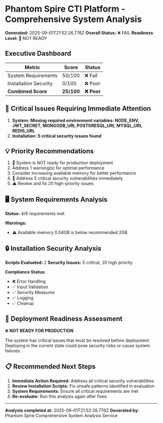 # Phantom Spire CTI Platform - Comprehensive System Analysis

**Generated:** 2025-09-01T21:52:26.776Z
**Overall Status:** ❌ FAIL
**Readiness Level:** 🚨 NOT READY

## Executive Dashboard

| Metric | Score | Status |
|--------|-------|--------|
| System Requirements | 50/100 | ❌ Fail |
| Installation Security | 0/100 | ❌ Poor |
| **Combined Score** | **25/100** | **❌ Poor** |

## 🚨 Critical Issues Requiring Immediate Attention

1. **System: Missing required environment variables: NODE_ENV, JWT_SECRET, MONGODB_URI, POSTGRESQL_URI, MYSQL_URI, REDIS_URL**
2. **Installation: 5 critical security issues found**

## 💡 Priority Recommendations

1. 🚨 System is NOT ready for production deployment
2. Address 1 warning(s) for optimal performance
3. Consider increasing available memory for better performance
4. 🚨 Address 5 critical security vulnerabilities immediately
5. ⚠️  Review and fix 20 high-priority issues

## 🖥️ System Requirements Analysis

**Status:** 4/6 requirements met

**Warnings:**
- ⚠️ Available memory 0.04GB is below recommended 2GB

## 🔒 Installation Security Analysis

**Scripts Evaluated:** 2
**Security Issues:** 5 critical, 20 high priority

**Compliance Status:**
- ❌ Error Handling
- ✅ Input Validation
- ✅ Security Measures
- ✅ Logging
- ✅ Cleanup

## 🚀 Deployment Readiness Assessment

❌ **NOT READY FOR PRODUCTION**

The system has critical issues that must be resolved before deployment. Deploying in the current state could pose security risks or cause system failures.

## 📋 Recommended Next Steps

1. **Immediate Action Required:** Address all critical security vulnerabilities
2. **Review Installation Scripts:** Fix unsafe patterns identified in evaluation
3. **System Requirements:** Ensure all critical requirements are met
4. **Re-evaluate:** Run this analysis again after fixes

---

**Analysis completed at:** 2025-09-01T21:52:26.776Z
**Generated by:** Phantom Spire Comprehensive System Analysis Service
